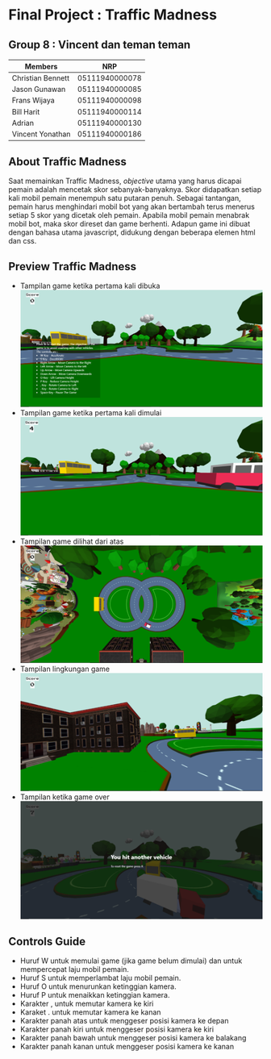 # Final Project : Traffic Madness
## Group 8 : Vincent dan teman teman
Members  | NRP  | 
---------|------
Christian Bennett | 05111940000078
Jason Gunawan | 05111940000085
Frans Wijaya | 05111940000098
Bill Harit | 05111940000114
Adrian | 05111940000130
Vincent Yonathan | 05111940000186

## About Traffic Madness
Saat memainkan Traffic Madness, *objective* utama yang harus dicapai pemain adalah mencetak skor sebanyak-banyaknya. Skor didapatkan setiap kali mobil pemain menempuh satu putaran penuh. Sebagai tantangan, pemain harus menghindari mobil bot yang akan bertambah terus menerus setiap 5 skor yang dicetak oleh pemain. Apabila mobil pemain menabrak mobil bot, maka skor direset dan game berhenti. Adapun game ini dibuat dengan bahasa utama javascript, didukung dengan beberapa elemen html dan css.

## Preview Traffic Madness
- Tampilan game ketika pertama kali dibuka
![opened game](assets/img/open.png)
- Tampilan game ketika pertama kali dimulai
![started game](assets/img/start.png)
- Tampilan game dilihat dari atas
![top game](assets/img/top.png)
- Tampilan lingkungan game
![around game](assets/img/arround.png)
- Tampilan ketika game over
![game over](assets/img/gameover.png)

## Controls Guide
- Huruf W untuk memulai game (jika game belum dimulai) dan untuk mempercepat laju mobil pemain.
- Huruf S untuk memperlambat laju mobil pemain.
- Huruf O untuk menurunkan ketinggian kamera.
- Huruf P untuk menaikkan ketinggian kamera.
- Karakter , untuk memutar kamera ke kiri
- Karaket . untuk memutar kamera ke kanan
- Karakter panah atas untuk menggeser posisi kamera ke depan
- Karakter panah kiri untuk menggeser posisi kamera ke kiri
- Karakter panah bawah untuk menggeser posisi kamera ke balakang
- Karakter panah kanan untuk menggeser posisi kamera ke kanan